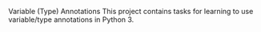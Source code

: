 Variable (Type) Annotations
This project contains tasks for learning to use variable/type annotations in Python 3.
